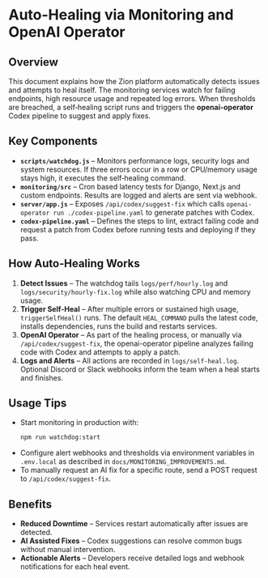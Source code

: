 # Auto-Healing via Monitoring and OpenAI Operator

## Overview
This document explains how the Zion platform automatically detects issues and attempts to heal itself. The monitoring services watch for failing endpoints, high resource usage and repeated log errors. When thresholds are breached, a self‑healing script runs and triggers the **openai-operator** Codex pipeline to suggest and apply fixes.

## Key Components
- **`scripts/watchdog.js`** – Monitors performance logs, security logs and system resources. If three errors occur in a row or CPU/memory usage stays high, it executes the self‑healing command.
- **`monitoring/src`** – Cron based latency tests for Django, Next.js and custom endpoints. Results are logged and alerts are sent via webhook.
- **`server/app.js`** – Exposes `/api/codex/suggest-fix` which calls `openai-operator run ./codex-pipeline.yaml` to generate patches with Codex.
- **`codex-pipeline.yaml`** – Defines the steps to lint, extract failing code and request a patch from Codex before running tests and deploying if they pass.

## How Auto‑Healing Works
1. **Detect Issues** – The watchdog tails `logs/perf/hourly.log` and `logs/security/hourly-fix.log` while also watching CPU and memory usage.
2. **Trigger Self‑Heal** – After multiple errors or sustained high usage, `triggerSelfHeal()` runs. The default `HEAL_COMMAND` pulls the latest code, installs dependencies, runs the build and restarts services.
3. **OpenAI Operator** – As part of the healing process, or manually via `/api/codex/suggest-fix`, the openai-operator pipeline analyzes failing code with Codex and attempts to apply a patch.
4. **Logs and Alerts** – All actions are recorded in `logs/self-heal.log`. Optional Discord or Slack webhooks inform the team when a heal starts and finishes.

## Usage Tips
- Start monitoring in production with:
  ```bash
  npm run watchdog:start
  ```
- Configure alert webhooks and thresholds via environment variables in `.env.local` as described in `docs/MONITORING_IMPROVEMENTS.md`.
- To manually request an AI fix for a specific route, send a POST request to `/api/codex/suggest-fix`.

## Benefits
- **Reduced Downtime** – Services restart automatically after issues are detected.
- **AI Assisted Fixes** – Codex suggestions can resolve common bugs without manual intervention.
- **Actionable Alerts** – Developers receive detailed logs and webhook notifications for each heal event.

